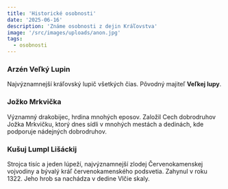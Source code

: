 ```yaml
---
title: 'Historické osobnosti'
date: '2025-06-16'
description: 'Známe osobnosti z dejin Kráľovstva'
image: '/src/images/uploads/anon.jpg'
tags:
  - osobnosti
---
```

### Arzén Veľký Lupin
Najvýznamnejší kráľovský lupič všetkých čias. Pôvodný majiteľ **Veľkej lupy**.

### Jožko Mrkvička
Významný drakobijec, hrdina mnohých eposov. Založil Cech dobrodruhov Jožka Mrkvičku, ktorý dnes sídli v mnohých mestách a dedinách, kde podporuje nádejných dobrodruhov.

### Kušuj Lumpl Lišáckij
Strojca tisíc a jeden lúpeží, najvýznamnejší zlodej Červenokamenskej vojvodiny a bývalý kráľ červenokamenského podsvetia. Zahynul v roku 1322. Jeho hrob sa nachádza v dedine Vlčie skaly.
